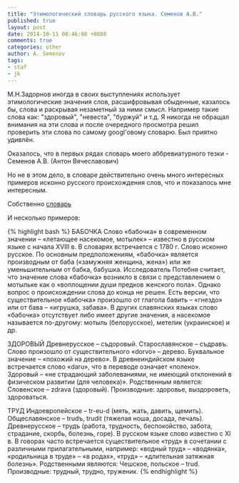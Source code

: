 ```yaml
---
title: "Этимологический словарь русского языка. Семенов А.В."
published: true
layout: post
date: 2014-10-11 00:46:08 +0600
comments: true
categories: other
author: A. Semenov
tags: 
- staf
- jk
---
```

М.Н.Задорнов иногда в своих выступлениях использует этимологические значения слов, расшифровывая
обыденные, казалось бы, слова и раскрывая незаметный за ними смысл. Например такие слова как: "здоровый", "невеста", "буржуй" и т.д.
Я никогда не обращал внимания на эти слова и после очередного просмотра решил проверить эти
слова по самому googl'овому словарю. Был приятно удивлён.

<!--more-->

Оказалось, что в первых рядах словарь моего аббревиатурного тезки - Семенов А.В. (Антон Вячеславович)

Но не в этом дело, в словаре действительно очень много интересных примеров исконно русcкого происхождения слов, 
что и показалось мне интересным.

Собственно [словарь][l01]

И несколько примеров:

{% highlight bash %}
БАБОЧКА
Слово «бабочка» в современном значении – «летающее насекомое, мотылек» – известно в русском языке с начала XVIII в. 
В словарях встречается с 1780 г. Слово исконно русское. По основным предположениям, «бабочка» является производным от 
баба («замужняя женщина, жена») или же уменьшительным от бабка, бабушка. 
Исследователь Потебня считает, что значение слова «бабочка» возникло в связи с представлением о мотыльке как о 
«воплощении души предков женского пола».
Однако вопрос о происхождении слова до конца не решен. Есть версии, что существительное «бабочка» произошло от глагола бавить – «гнездо» или от бава – «игрушка, забава».
В других славянских языках слово «бабочка» отсутствует либо имеет другие значения, а насекомое называется по-другому: мотыль (белорусское), метелик (украинское) и др.

ЗДОРОВЫЙ
Древнерусское – съдоровый.
Старославянское – съдравъ.
Слово произошло от существительного «dorvo» – дерево. Буквальное значение – «похожий на дерево». В древнеиндийском языке встречается слово «daru», что в переводе означает «полено».
Здоровый – «не страдающий заболеваниями, не имеющий отклонений в физическом развитии (для человека)».
Родственным является:
Словенское – zdrava (здоровый).
Производные: здоровье, выздороветь, здороваться.

ТРУД
Индоевропейское – tr-eu-d (мять, жать, давить, щемить).
Общеславянское – trudъ, trudit (тяжелая ноша, досада, печаль).
Древнерусское – трудъ (работа, трудность, беспокойство, забота, страдание, скорбь, болезнь, горе).
В русском языке слово известно с XI в. В говорах часто встречается существительное «труд» в сочетании 
с различными прилагательными, например: «водный труд» – «водянка», «родильница в труде» – «в родах», 
«труд» – «длительная затяжная болезнь».
Родственными являются:
Чешское, польское – trud.
Производные: трудный, трудно, труженик.
{% endhighlight %}

[l01]: http://evartist.narod.ru/text15/001.htm
